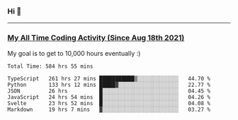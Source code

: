 ### Hi 🙂

---

### <a href="https://wakatime.com/@Eroxl">My All Time Coding Activity (Since Aug 18th 2021)</a>
My goal is to get to 10,000 hours eventually :)
<!--START_SECTION:waka-->

```text
Total Time: 584 hrs 55 mins

TypeScript   261 hrs 27 mins ███████████▒░░░░░░░░░░░░░   44.70 %
Python       133 hrs 12 mins █████▓░░░░░░░░░░░░░░░░░░░   22.77 %
JSON         26 hrs          █░░░░░░░░░░░░░░░░░░░░░░░░   04.45 %
JavaScript   24 hrs 54 mins  █░░░░░░░░░░░░░░░░░░░░░░░░   04.26 %
Svelte       23 hrs 52 mins  █░░░░░░░░░░░░░░░░░░░░░░░░   04.08 %
Markdown     19 hrs 7 mins   ▓░░░░░░░░░░░░░░░░░░░░░░░░   03.27 %
```

<!--END_SECTION:waka-->
